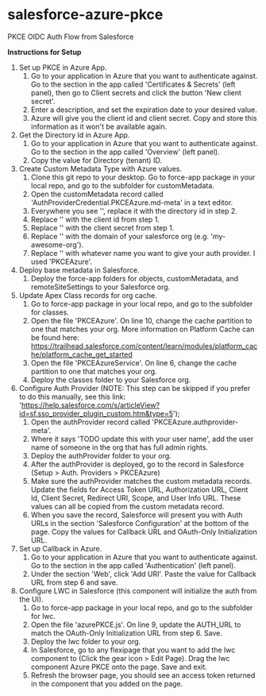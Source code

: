 # salesforce-azure-pkce
PKCE OIDC Auth Flow from Salesforce

**Instructions for Setup**

1. Set up PKCE in Azure App.
	1. Go to your application in Azure that you want to authenticate against. Go to the section in the app called 'Certificates & Secrets' (left panel), then go to Client secrets and click the button 'New client secret'.
	2. Enter a description, and set the expiration date to your desired value.
	3. Azure will give you the client id and client secret. Copy and store this information as it won't be available again.
2. Get the Directory Id in Azure App.
	1. Go to your application in Azure that you want to authenticate against. Go to the section in the app called 'Overview' (left panel).
	2. Copy the value for Directory (tenant) ID.
3. Create Custom Metadata Type with Azure values.
	1. Clone this git repo to your desktop. Go to force-app package in your local repo, and go to the subfolder for customMetadata.
	2. Open the customMetadata record called 'AuthProviderCredential.PKCEAzure.md-meta' in a text editor.
	3. Everywhere you see '<Directory ID>', replace it with the directory id in step 2.
	4. Replace '<client id>' with the client id from step 1.
	5. Replace '<client secret>' with the client secret from step 1.
	6. Replace '<domain>' with the domain of your salesforce org (e.g. 'my-awesome-org').
	7. Replace '<name of your auth provider>' with whatever name you want to give your auth provider. I used 'PKCEAzure'.
4. Deploy base metadata in Salesforce.
	1. Deploy the force-app folders for objects, customMetadata, and remoteSiteSettings to your Salesforce org.
5. Update Apex Class records for org cache.
	1. Go to force-app package in your local repo, and go to the subfolder for classes.
	2. Open the file 'PKCEAzure'. On line 10, change the cache partition to one that matches your org. More information on Platform Cache can be found here: https://trailhead.salesforce.com/content/learn/modules/platform_cache/platform_cache_get_started
	3. Open the file 'PKCEAzureService'. On line 6, change the cache partition to one that matches your org. 
	4. Deploy the classes folder to your Salesforce org.
6. Configure Auth Provider (NOTE: This step can be skipped if you prefer to do this manually, see this link: 'https://help.salesforce.com/s/articleView?id=sf.sso_provider_plugin_custom.htm&type=5');
	1. Open the authProvider record called 'PKCEAzure.authprovider-meta'.
	2. Where it says 'TODO update this with your user name', add the user name of someone in the org that has full admin rights.
	3. Deploy the authProvider folder to your org.
	4. After the authProvider is deployed, go to the record in Salesforce (Setup > Auth. Providers > PKCEAzure)
	5. Make sure the authProvider matches the custom metadata records. Update the fields for Access Token URL, Authorization URL, Client Id, Client Secret, Redirect URI, Scope, and User Info URL. These values can all be copied from the custom metadata record.
	6. When you save the record, Salesforce will present you with Auth URLs in the section 'Salesforce Configuration' at the bottom of the page. Copy the values for Callback URL and OAuth-Only Initialization URL.
7. Set up Callback in Azure.
	1. Go to your application in Azure that you want to authenticate against. Go to the section in the app called 'Authentication' (left panel).
	2. Under the section 'Web', click 'Add URI'. Paste the value for Callback URL from step 6 and save.
8. Configure LWC in Salesforce (this component will initialize the auth from the UI).
	1. Go to force-app package in your local repo, and go to the subfolder for lwc.
	2. Open the file 'azurePKCE.js'. On line 9, update the AUTH_URL to match the OAuth-Only Initialization URL from step 6. Save.
	3. Deploy the lwc folder to your org.
	4. In Salesforce, go to any flexipage that you want to add the lwc component to (Click the gear icon > Edit Page). Drag the lwc component Azure PKCE onto the page. Save and exit.
	5. Refresh the browser page, you should see an access token returned in the component that you added on the page.